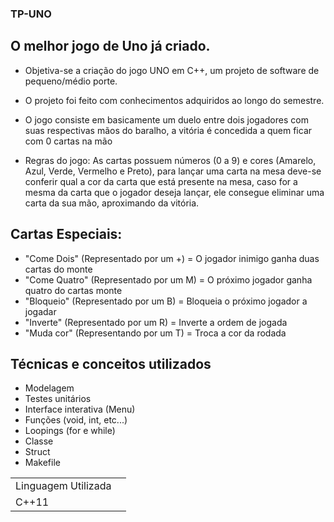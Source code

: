 ### TP-UNO

## O melhor jogo de Uno já criado.

+ Objetiva-se a criação do jogo UNO em C++, um projeto de software de pequeno/médio porte. 

+ O projeto foi feito com conhecimentos adquiridos ao longo do semestre.

+ O jogo consiste em basicamente um duelo entre dois jogadores com suas respectivas mãos do baralho, a vitória é concedida a quem ficar com 0 cartas na mão

+ Regras do jogo: As cartas possuem números (0 a 9) e cores (Amarelo, Azul, Verde, Vermelho e Preto), para lançar uma carta na mesa deve-se conferir qual a cor
da carta que está presente na mesa, caso for a mesma da carta que o jogador deseja lançar, ele consegue eliminar uma carta da sua mão, aproximando da vitória.

## Cartas Especiais: 
+ "Come Dois" (Representado por um +) = O jogador inimigo ganha duas cartas do monte
+ "Come Quatro" (Representado por um M) = O próximo jogador ganha quatro do cartas monte
+ "Bloqueio" (Representado por um B) = Bloqueia o próximo jogador a jogadar
+ "Inverte" (Representado por um R) = Inverte a ordem de jogada 
+ "Muda cor" (Representando por um T) = Troca a cor da rodada 
                    
## Técnicas e conceitos utilizados

+ Modelagem
+ Testes unitários
+ Interface interativa (Menu) 
+ Funções (void, int, etc...)
+ Loopings (for e while)
+ Classe
+ Struct
+ Makefile

 
<table>
  <tr>
    <td>Linguagem Utilizada<td>
  </tr>
  <tr>
    <td>C++11<td>
  </tr>

